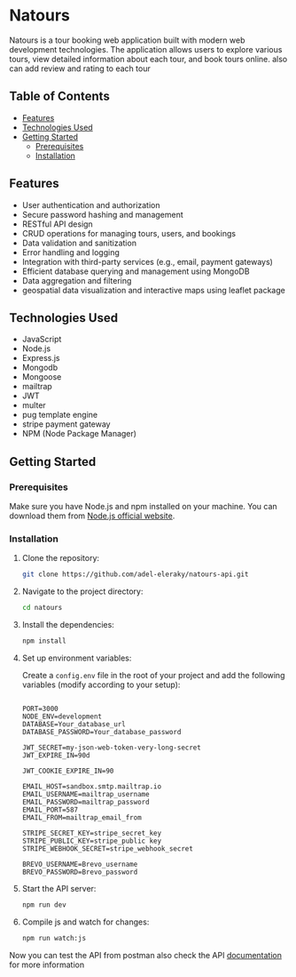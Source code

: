 # Natours

Natours is a tour booking web application built with modern web development technologies. The application allows users to explore various tours, view detailed information about each tour, and book tours online. 
also can add review and rating to each tour

## Table of Contents

- [Features](#features)
- [Technologies Used](#technologies-used)
- [Getting Started](#getting-started)
  - [Prerequisites](#prerequisites)
  - [Installation](#installation)


## Features

- User authentication and authorization
- Secure password hashing and management
- RESTful API design
- CRUD operations for managing tours, users, and bookings
- Data validation and sanitization
- Error handling and logging
- Integration with third-party services (e.g., email, payment gateways)
- Efficient database querying and management using MongoDB
- Data aggregation and filtering
- geospatial data visualization and interactive maps using leaflet package
  
## Technologies Used

- JavaScript
- Node.js
- Express.js
- Mongodb
- Mongoose
- mailtrap
- JWT
- multer
- pug template engine
- stripe payment gateway
- NPM (Node Package Manager)

## Getting Started

### Prerequisites

Make sure you have Node.js and npm installed on your machine. You can download them from [Node.js official website](https://nodejs.org/).

### Installation

1. Clone the repository:
    ```sh
    git clone https://github.com/adel-eleraky/natours-api.git
    ```

2. Navigate to the project directory:
    ```sh
    cd natours
    ```

3. Install the dependencies:
    ```sh
    npm install
    ```

4. Set up environment variables:

    Create a `config.env` file in the root of your project and add the following variables (modify according to your setup):
    ```plaintext
    
   PORT=3000
    NODE_ENV=development
    DATABASE=Your_database_url
    DATABASE_PASSWORD=Your_database_password
    
    JWT_SECRET=my-json-web-token-very-long-secret
    JWT_EXPIRE_IN=90d
    
    JWT_COOKIE_EXPIRE_IN=90
    
    EMAIL_HOST=sandbox.smtp.mailtrap.io
    EMAIL_USERNAME=mailtrap_username
    EMAIL_PASSWORD=mailtrap_password
    EMAIL_PORT=587
    EMAIL_FROM=mailtrap_email_from
    
    STRIPE_SECRET_KEY=stripe_secret_key
    STRIPE_PUBLIC_KEY=stripe_public key
    STRIPE_WEBHOOK_SECRET=stripe_webhook_secret
    
    BREVO_USERNAME=Brevo_username
    BREVO_PASSWORD=Brevo_password
    ```

5. Start the API server:
    ```sh
    npm run dev
    ```

6. Compile js and watch for changes:
    ```sh
    npm run watch:js
    ```

Now you can test the API from postman
also check the API [documentation](https://documenter.getpostman.com/view/30514600/2sA2xny9wd) for more information
